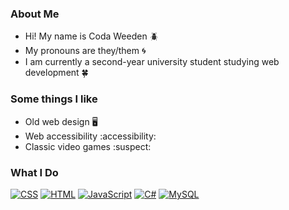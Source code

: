 ### About Me
- Hi! My name is Coda Weeden :beetle:
- My pronouns are they/them :cyclone:
- I am currently a second-year university student studying web development :four_leaf_clover:
  
### Some things I like
- Old web design :desktop_computer:
- Web accessibility :accessibility:
- Classic video games :suspect:

### What I Do
[![CSS](https://img.shields.io/badge/CSS-1572B6?logo=css3&logoColor=fff)](#) 
[![HTML](https://img.shields.io/badge/HTML-%23E34F26.svg?logo=html5&logoColor=white)](#) 
[![JavaScript](https://img.shields.io/badge/JavaScript-F7DF1E?logo=javascript&logoColor=000)](#)
[![C#](https://custom-icon-badges.demolab.com/badge/C%23-%23239120.svg?logo=cshrp&logoColor=white)](#)
[![MySQL](https://img.shields.io/badge/MySQL-4479A1?logo=mysql&logoColor=fff)](#)

<!---
dotcoda/dotcoda is a ✨ special ✨ repository because its `README.md` (this file) appears on your GitHub profile.
You can click the Preview link to take a look at your changes.
--->

